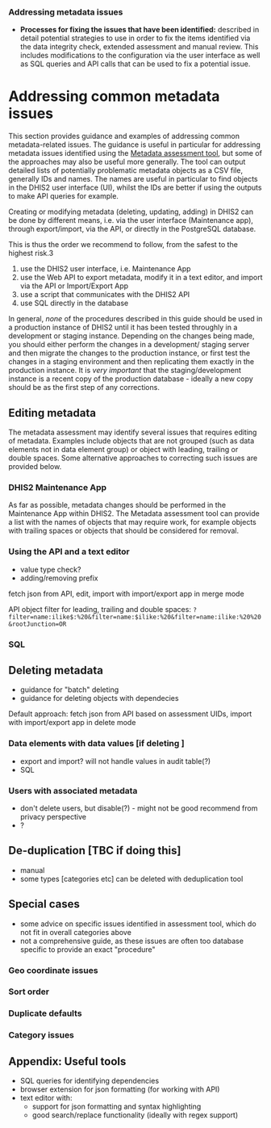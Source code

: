 
### Addressing metadata issues

- **Processes for fixing the issues that have been identified:** described in detail potential strategies to use in order to fix the items identified via the data integrity check, extended assessment and manual review. This includes modifications to the configuration via the user interface as well as SQL queries and API calls that can be used to fix a potential issue.


# Addressing common metadata issues
This section provides guidance and examples of addressing common metadata-related issues.
The guidance is useful in particular for addressing metadata issues identified using the 
[Metadata assessment tool](), but some of the approaches may also be useful more generally. 
The tool can output detailed lists of potentially problematic metadata objects as a CSV file, 
generally IDs and names. The names are useful in particular to find objects in the DHIS2 
user interface (UI), whilst the IDs are better if using the outputs to make API queries for example. 

Creating or modifying metadata (deleting, updating, adding) in DHIS2 can be done by different
means, i.e. via the user interface (Maintenance app), through export/import, via the API, 
or directly in the PostgreSQL database. 

This is thus the order we recommend to follow, from the safest to the highest risk.3
1. use the DHIS2 user interface, i.e. Maintenance App
2. use the Web API to export metadata, modify it in a text editor, and import via the API or Import/Export App
3. use a script that communicates with the DHIS2 API
4. use SQL directly in the database


In general, *none* of the procedures described in this guide should be used in a production
instance of DHIS2 until it has been tested throughly in a development or staging instance.
Depending on the changes being made, you should either perform the changes in a development/
staging server and then migrate the changes to the production instance, or first test
the changes in a staging environment and then replicating them exactly in the production 
instance. It is *very important* that the staging/development instance is a recent copy of
the production database - ideally a new copy should be as the first step of any corrections.

## Editing metadata
The metadata assessment may identify several issues that requires editing of metadata. 
Examples include objects that are not grouped (such as data elements not in  data element
group) or object with leading, trailing or double spaces. Some alternative approaches to 
correcting such issues are provided below.

### DHIS2 Maintenance App
As far as possible, metadata changes should be performed in the Maintenance App within DHIS2.
The Metadata assessment tool can provide a list with the names of objects that may require
work, for example objects with trailing spaces or objects that should be considered for
removal.

### Using the API and a text editor
- value type check?
- adding/removing prefix

fetch json from API, edit, import with import/export app in merge mode

API object filter for leading, trailing and double spaces:
`?filter=name:ilike$:%20&filter=name:$ilike:%20&filter=name:ilike:%20%20&rootJunction=OR`

### SQL


## Deleting metadata
- guidance for "batch" deleting
- guidance for deleting objects with dependecies

Default approach: fetch json from API based on assessment UIDs, import with import/export app in delete mode

### Data elements with data values [if deleting ]
- export and import? will not handle values in audit table(?)
- SQL


### Users with associated metadata
- don't delete users, but disable(?) - might not be good recommend from privacy perspective
- ? 


## De-duplication [TBC if doing this]
- manual
- some types [categories etc] can be deleted with deduplication tool


## Special cases
- some advice on specific issues identified in assessment tool, which do not fit in overall categories above
- not a comprehensive guide, as these issues are often too database specific to provide an exact "procedure"

### Geo coordinate issues


### Sort order 


### Duplicate defaults


### Category issues



## Appendix: Useful tools
- SQL queries for identifying dependencies
- browser extension for json formatting (for working with API)
- text editor with: 
	- support for json formatting and syntax highlighting
	- good search/replace functionality (ideally with regex support)
